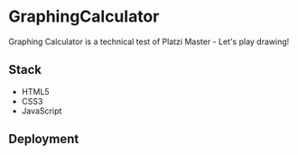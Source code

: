 # GraphingCalculator
Graphing Calculator is a technical test of Platzi Master - Let's play drawing!

## Stack
* HTML5
* CSS3
* JavaScript

## Deployment
